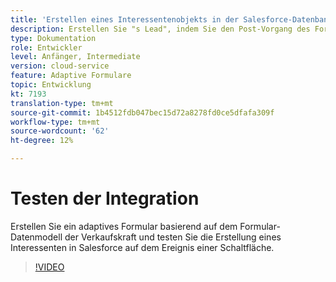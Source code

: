```yaml
---
title: 'Erstellen eines Interessentenobjekts in der Salesforce-Datenbank auf dem click-Ereignis einer Schaltfläche '
description: Erstellen Sie "s Lead", indem Sie den Post-Vorgang des Formulardatenmodells aufrufen
type: Dokumentation
role: Entwickler
level: Anfänger, Intermediate
version: cloud-service
feature: Adaptive Formulare
topic: Entwicklung
kt: 7193
translation-type: tm+mt
source-git-commit: 1b4512fdb047bec15d72a8278fd0ce5dfafa309f
workflow-type: tm+mt
source-wordcount: '62'
ht-degree: 12%

---
```



# Testen der Integration

Erstellen Sie ein adaptives Formular basierend auf dem Formular-Datenmodell der Verkaufskraft und testen Sie die Erstellung eines Interessenten in Salesforce auf dem Ereignis einer Schaltfläche.

>[!VIDEO](https://video.tv.adobe.com/v/331892?quality=12&learn=on)


